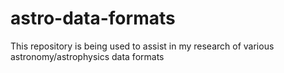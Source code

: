 # astro-data-formats
This repository is being used to assist in my research of various astronomy/astrophysics data formats
